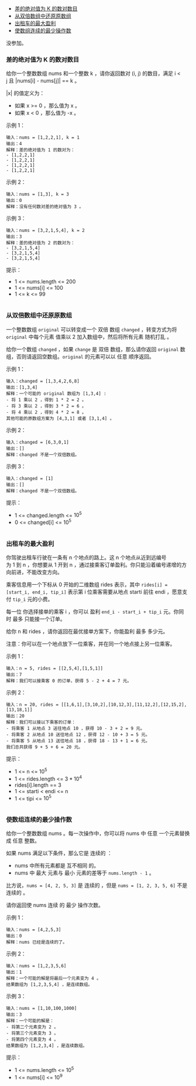 
<!-- @import "[TOC]" {cmd="toc" depthFrom=1 depthTo=6 orderedList=false} -->

<!-- code_chunk_output -->

- [差的绝对值为 K 的数对数目](#差的绝对值为-k-的数对数目)
- [从双倍数组中还原原数组](#从双倍数组中还原原数组)
- [出租车的最大盈利](#出租车的最大盈利)
- [使数组连续的最少操作数](#使数组连续的最少操作数)

<!-- /code_chunk_output -->

没参加。

### 差的绝对值为 K 的数对数目

给你一个整数数组 nums 和一个整数 k ，请你返回数对 (i, j) 的数目，满足 i < j 且 |nums[i] - nums[j]| == k 。

|x| 的值定义为：
- 如果 x >= 0 ，那么值为 x 。
- 如果 x < 0 ，那么值为 -x 。


示例 1：
```
输入：nums = [1,2,2,1], k = 1
输出：4
解释：差的绝对值为 1 的数对为：
- [1,2,2,1]
- [1,2,2,1]
- [1,2,2,1]
- [1,2,2,1]
```

示例 2：
```
输入：nums = [1,3], k = 3
输出：0
解释：没有任何数对差的绝对值为 3 。
```

示例 3：
```
输入：nums = [3,2,1,5,4], k = 2
输出：3
解释：差的绝对值为 2 的数对为：
- [3,2,1,5,4]
- [3,2,1,5,4]
- [3,2,1,5,4]
```

提示：
- 1 <= nums.length <= 200
- 1 <= nums[i] <= 100
- 1 <= k <= 99

```cpp

```

### 从双倍数组中还原原数组

一个整数数组 `original` 可以转变成一个 双倍 数组 `changed` ，转变方式为将 `original` 中每个元素 值乘以 2 加入数组中，然后将所有元素 随机打乱 。

给你一个数组 `changed` ，如果 `change` 是 双倍 数组，那么请你返回 `original` 数组，否则请返回空数组。`original` 的元素可以以 任意 顺序返回。

示例 1：
```
输入：changed = [1,3,4,2,6,8]
输出：[1,3,4]
解释：一个可能的 original 数组为 [1,3,4] :
- 将 1 乘以 2 ，得到 1 * 2 = 2 。
- 将 3 乘以 2 ，得到 3 * 2 = 6 。
- 将 4 乘以 2 ，得到 4 * 2 = 8 。
其他可能的原数组方案为 [4,3,1] 或者 [3,1,4] 。
```

示例 2：
```
输入：changed = [6,3,0,1]
输出：[]
解释：changed 不是一个双倍数组。
```

示例 3：
```
输入：changed = [1]
输出：[]
解释：changed 不是一个双倍数组。
```

提示：
- 1 <= changed.length <= $10^5$
- 0 <= changed[i] <= $10^5$

```cpp

```

### 出租车的最大盈利

你驾驶出租车行驶在一条有 n 个地点的路上。这 n 个地点从近到远编号为 1 到 n ，你想要从 1 开到 n ，通过接乘客订单盈利。你只能沿着编号递增的方向前进，不能改变方向。

乘客信息用一个下标从 0 开始的二维数组 rides 表示，其中 `rides[i] = [start_i, end_i, tip_i]` 表示第 i 位乘客需要从地点 starti 前往 endi ，愿意支付 `tip_i` 元的小费。

每一位 你选择接单的乘客 i ，你可以 盈利 `end_i - start_i + tip_i` 元。你同时 最多 只能接一个订单。

给你 n 和 rides ，请你返回在最优接单方案下，你能盈利 最多 多少元。

注意：你可以在一个地点放下一位乘客，并在同一个地点接上另一位乘客。

示例 1：
```
输入：n = 5, rides = [[2,5,4],[1,5,1]]
输出：7
解释：我们可以接乘客 0 的订单，获得 5 - 2 + 4 = 7 元。
```

示例 2：
```
输入：n = 20, rides = [[1,6,1],[3,10,2],[10,12,3],[11,12,2],[12,15,2],[13,18,1]]
输出：20
解释：我们可以接以下乘客的订单：
- 将乘客 1 从地点 3 送往地点 10 ，获得 10 - 3 + 2 = 9 元。
- 将乘客 2 从地点 10 送往地点 12 ，获得 12 - 10 + 3 = 5 元。
- 将乘客 5 从地点 13 送往地点 18 ，获得 18 - 13 + 1 = 6 元。
我们总共获得 9 + 5 + 6 = 20 元。
```

提示：
- 1 <= n <= $10^5$
- 1 <= rides.length <= $3 * 10^4$
- rides[i].length == 3
- 1 <= starti < endi <= n
- 1 <= tipi <= $10^5$

```cpp

```

### 使数组连续的最少操作数

给你一个整数数组 nums 。每一次操作中，你可以将 nums 中 任意 一个元素替换成 任意 整数。

如果 nums 满足以下条件，那么它是 连续的 ：
- nums 中所有元素都是 互不相同 的。
- nums 中 最大 元素与 最小 元素的差等于 `nums.length - 1` 。

比方说，`nums = [4, 2, 5, 3]` 是 连续的 ，但是 `nums = [1, 2, 3, 5, 6]` 不是连续的 。

请你返回使 nums 连续 的 最少 操作次数。

示例 1：
```
输入：nums = [4,2,5,3]
输出：0
解释：nums 已经是连续的了。
```

示例 2：
```
输入：nums = [1,2,3,5,6]
输出：1
解释：一个可能的解是将最后一个元素变为 4 。
结果数组为 [1,2,3,5,4] ，是连续数组。
```

示例 3：
```
输入：nums = [1,10,100,1000]
输出：3
解释：一个可能的解是：
- 将第二个元素变为 2 。
- 将第三个元素变为 3 。
- 将第四个元素变为 4 。
结果数组为 [1,2,3,4] ，是连续数组。
```

提示：
- 1 <= nums.length <= $10^5$
- 1 <= nums[i] <= $10^9$

```cpp

```
